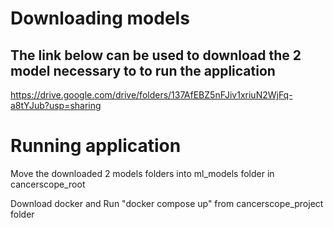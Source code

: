 # Downloading models
## The link below can be used to download the 2 model necessary to to run the application
https://drive.google.com/drive/folders/137AfEBZ5nFJiv1xriuN2WjFq-a8tYJub?usp=sharing

# Running application
<p>Move the downloaded 2 models folders into ml_models folder in cancerscope_root</p>
<p>Download docker and Run "docker compose up" from cancerscope_project folder</p>

